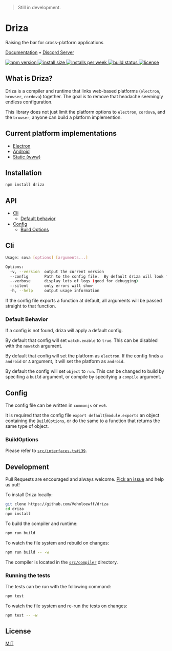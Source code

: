 > Still in development.

# Driza

Raising the bar for cross-platform applications

[Documentation](/docs/README.md) • [Discord Server](https://discord.gg/EzctDxj)

<p>
  <a href="https://www.npmjs.com/package/driza">
    <img src="https://img.shields.io/npm/v/driza.svg?color=blue" alt="npm version">
  </a>

  <a href="https://packagephobia.now.sh/result?p=driza">
    <img src="https://packagephobia.now.sh/badge?p=driza" alt="install size">
  </a>

  <a href="https://npmjs.com/package/driza">
	<img src="https://img.shields.io/npm/dw/driza?color=blue" alt="installs per week">
  </a>

  <a href="https://github.com/Vehmloewff/driza/actions">
    <img src="https://img.shields.io/github/workflow/status/Vehmloewff/driza/CI?logo=github"
         alt="build status">
  </a>

  <a href="https://github.com/Vehmloewff/driza/blob/master/LICENSE">
    <img src="https://img.shields.io/github/license/Vehmloewff/driza?color=blue" alt="license">
  </a>
</p>

## What is Driza?

Driza is a compiler and runtime that links web-based platforms (`electron`, `browser`, `cordova`) together. The goal is to remove that headache seemingly endless configuration.

This library does not just limit the platform options to `electron`, `cordova`, and the `browser`, anyone can build a platform implemention.

## Current platform implementations

-   [Electron](src/platforms/electron/index.ts)
-   [Android](src/platforms/android/index.ts)
-   [Static (www)](src/platforms/www/index.ts)

## Installation

```bash
npm install driza
```

## API

-   [Cli](#cli)
    -   [Default behavior](#default-behavior)
-   [Config](#config)
    -   [Build Options](#buildoptions)

## Cli

```bash
Usage: sova [options] [arguments...]

Options:
  -v, --version  output the current version
  --config       Path to the config file.  By default driza will look for a `driza.config.js`
  --verbose      display lots of logs (good for debugging)
  --silent       only errors will show
  -h, --help     output usage information
```

If the config file exports a function at default, all arguments will be passed straight to that function.

### Default Behavior

If a config is not found, driza will apply a default config.

By default that config will set `watch.enable` to `true`. This can be disabled with the `nowatch` argument.

By default that config will set the platform as `electron`. If the config finds a `android` or `A` argument, it will set the platform as `android`.

By default the config will set `object` to `run`. This can be changed to build by specifing a `build` argument, or compile by specifying a `compile` argument.

## Config

The config file can be written in `commonjs` or `es6`.

It is required that the config file `export default`/`module.exports` an object containing the `BuildOptions`, or do the same to a function that returns the same type of object.

### BuildOptions

Please refer to [`src/interfaces.ts#L39`](/src/compiler/interfaces.ts#L39).

## Development

Pull Requests are encouraged and always welcome. [Pick an issue](https://github.com/Vehmloewff/driza/issues?q=is%3Aissue+is%3Aopen+sort%3Aupdated-desc) and help us out!

To install Driza locally:

```bash
git clone https://github.com/Vehmloewff/driza
cd driza
npm install
```

To build the compiler and runtime:

```bash
npm run build
```

To watch the file system and rebuild on changes:

```bash
npm run build -- -w
```

The compiler is located in the [`src/compiler`](src/compiler) directory.

### Running the tests

The tests can be run with the following command:

```bash
npm test
```

To watch the file system and re-run the tests on changes:

```bash
npm test -- -w
```

## License

[MIT](/LICENSE)

